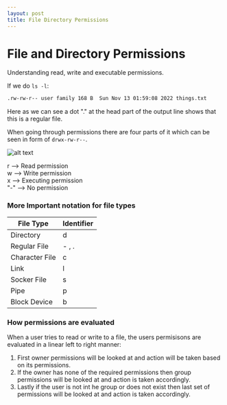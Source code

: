 ```yaml
---
layout: post
title: File Directory Permissions
---
```


# File and Directory Permissions
Understanding read, write and executable permissions.  


If we do `ls -l`:  
```bash
.rw-rw-r-- user family 168 B  Sun Nov 13 01:59:08 2022 things.txt
```
Here as we can see a dot "." at the head part of the output line shows that this is a regular file.

When going through permissions there are four parts of it which can be seen in form of `drwx-rw-r--`.  


![alt text](./Linux-File-Permissions-2.webp)


r --> Read permission  
w --> Write permission  
x --> Executing permission  
"-" --> No permission


### More Important notation for file types
|File Type | Identifier|
-- | -- 
|Directory | d|
|Regular File | - , .|
|Character File | c|
|Link | l|
|Socker File | s|
|Pipe | p|
|Block Device | b|


### How permissions are evaluated

When a user tries to read or write to a file, the users permisisons are evaluated in a linear left to right manner:    
1. First owner permissions will be looked at and action will be taken based on its permissions.  
2. If the owner has none of the required permissions then group permissions will be looked at and action is taken accordingly.  
3. Lastly if the user is not int he group or does not exist then last set of permissions will be looked at and action is taken accordingly.  

